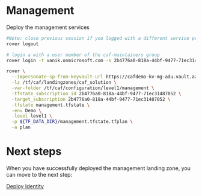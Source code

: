 
# Management
Deploy the management services

```bash
#Note: close previous session if you logged with a different service principal using --impersonate-sp-from-keyvault-url
rover logout

# login a with a user member of the caf-maintainers group
rover login -t vanik.onmicrosoft.com -s 2b4776a0-818a-44bf-9477-71ec31487052

rover \
  --impersonate-sp-from-keyvault-url https://cafdemo-kv-mg-adu.vault.azure.net/ \
  -lz /tf/caf/landingzones/caf_solution \
  -var-folder /tf/caf/configuration/level1/management \
  -tfstate_subscription_id 2b4776a0-818a-44bf-9477-71ec31487052 \
  -target_subscription 2b4776a0-818a-44bf-9477-71ec31487052 \
  -tfstate management.tfstate \
  -env Demo \
  -level level1 \
  -p ${TF_DATA_DIR}/management.tfstate.tfplan \
  -a plan

```


# Next steps

When you have successfully deployed the management landing zone, you can move to the next step:

[Deploy Identity](../../level1/identity/readme.md)

